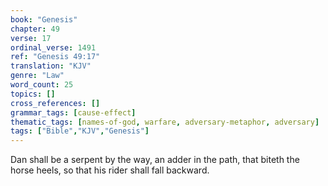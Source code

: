 ```yaml
---
book: "Genesis"
chapter: 49
verse: 17
ordinal_verse: 1491
ref: "Genesis 49:17"
translation: "KJV"
genre: "Law"
word_count: 25
topics: []
cross_references: []
grammar_tags: [cause-effect]
thematic_tags: [names-of-god, warfare, adversary-metaphor, adversary]
tags: ["Bible","KJV","Genesis"]
---
```

Dan shall be a serpent by the way, an adder in the path, that biteth the horse heels, so that his rider shall fall backward.
